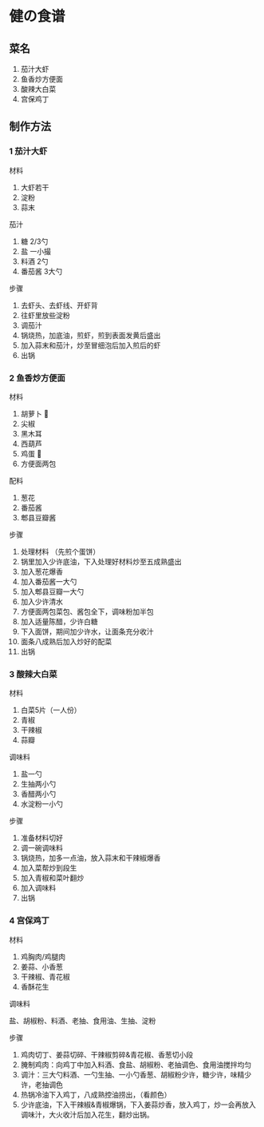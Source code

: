 # 健の食谱

## 菜名
1. 茄汁大虾
2. 鱼香炒方便面
3. 酸辣大白菜
4. 宫保鸡丁

## 制作方法
### 1 茄汁大虾
材料
1. 大虾若干
2. 淀粉
3. 蒜末
   
茄汁
1. 糖 2/3勺
2. 盐 一小撮
3. 料酒 2勺
4. 番茄酱 3大勺

步骤
1. 去虾头、去虾线、开虾背
2. 往虾里放些淀粉
3. 调茄汁
4. 锅烧热，加底油，煎虾，煎到表面发黄后盛出
5. 加入蒜末和茄汁，炒至冒细泡后加入煎后的虾
6. 出锅

### 2 鱼香炒方便面
材料
1. 胡萝卜 🥕
2. 尖椒 
3. 黑木耳
4. 西葫芦
5. 鸡蛋 🥚
6. 方便面两包

配料
1. 葱花
2. 番茄酱
3. 郫县豆瓣酱

步骤
1. 处理材料 （先煎个蛋饼）
2. 锅里加入少许底油，下入处理好材料炒至五成熟盛出
3. 加入葱花爆香
4. 加入番茄酱一大勺
5. 加入郫县豆瓣一大勺
6. 加入少许清水
7. 方便面两包菜包、酱包全下，调味粉加半包
8. 加入适量陈醋，少许白糖
9. 下入面饼，期间加少许水，让面条充分收汁
10. 面条八成熟后加入炒好的配菜
11. 出锅


### 3 酸辣大白菜
材料
1. 白菜5片（一人份）
2. 青椒
3. 干辣椒
4. 蒜瓣
   
调味料
1. 盐一勺
2. 生抽两小勺
3. 香醋两小勺
4. 水淀粉一小勺

步骤
1. 准备材料切好
2. 调一碗调味料
3. 锅烧热，加多一点油，放入蒜末和干辣椒爆香
4. 加入菜帮炒到段生
5. 加入青椒和菜叶翻炒
6. 加入调味料
7. 出锅

### 4 宫保鸡丁
材料
1. 鸡胸肉/鸡腿肉
2. 姜蒜、小香葱
3. 干辣椒、青花椒
4. 香酥花生

调味料

盐、胡椒粉、料酒、老抽、食用油、生抽、淀粉

步骤
1. 鸡肉切丁、姜蒜切碎、干辣椒剪碎&青花椒、香葱切小段
2. 腌制鸡肉：向鸡丁中加入料酒、食盐、胡椒粉、老抽调色、食用油搅拌均匀
3. 调汁：三大勺料酒、一勺生抽、一小勺香葱、胡椒粉少许，糖少许，味精少许，老抽调色
4. 热锅冷油下入鸡丁，八成熟控油捞出，（看颜色）
5. 少许底油，下入干辣椒&青椒爆锅，下入姜蒜炒香，放入鸡丁，炒一会再放入调味汁，大火收汁后加入花生，翻炒出锅。

